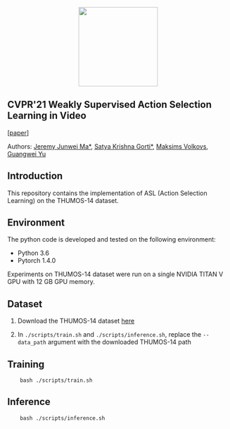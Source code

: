 <p align="center">
<a href="https://layer6.ai/"><img src="https://github.com/layer6ai-labs/DropoutNet/blob/master/logs/logobox.jpg" width="180"></a>
</p>

## CVPR'21 Weakly Supervised Action Selection Learning in Video
[[paper](http://www.cs.toronto.edu/~guangweiyu/pdfs/CVPR2021_asl.pdf)]

Authors: [Jeremy Junwei Ma*](https://scholar.google.com/citations?user=LyoH1SMAAAAJ&hl=en), [Satya Krishna Gorti*](http://www.cs.toronto.edu/~satyag/), [Maksims Volkovs](http://www.cs.toronto.edu/~mvolkovs), [Guangwei Yu](http://www.cs.toronto.edu/~guangweiyu/)
<a name="intro"/>

## Introduction
This repository contains the implementation of ASL (Action Selection Learning) on the THUMOS-14 dataset.

<a name="env"/>

## Environment
The python code is developed and tested on the following environment:
* Python 3.6
* Pytorch 1.4.0

Experiments on THUMOS-14 dataset were run on a single NVIDIA TITAN V GPU with 12 GB GPU memory.

<a name="dataset"/>

## Dataset

1. Download the THUMOS-14 dataset [here](http://crcv.ucf.edu/THUMOS14/download.html)

2. In `./scripts/train.sh` and `./scripts/inference.sh`, replace the `--data_path` argument with the downloaded THUMOS-14 path

## Training

```
    bash ./scripts/train.sh
```

## Inference

```
    bash ./scripts/inference.sh
```
